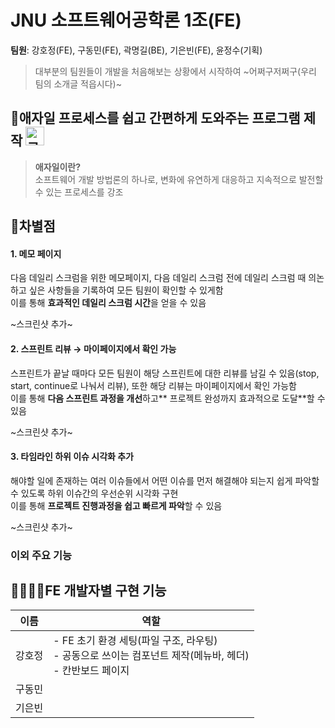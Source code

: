 # JNU 소프트웨어공학론 1조(FE)
**팀원**: 강호정(FE), 구동민(FE), 곽명길(BE), 기은빈(FE), 윤정수(기획)
> 대부분의 팀원들이 개발을 처음해보는 상황에서 시작하여 ~어쩌구저쩌구(우리 팀의 소개글 적읍시다)~

## 🚩애자일 프로세스를 쉽고 간편하게 도와주는 프로그램 제작 <img src="https://github.com/user-attachments/assets/c5c3c2b7-5dd9-4039-9b85-9320662495db" alt="로고" width="30" />

> **애자일이란?**  
> 소프트웨어 개발 방법론의 하나로, 변화에 유연하게 대응하고 지속적으로 발전할 수 있는 프로세스를 강조
  
## 📌**차별점**  
#### 1. 메모 페이지  
다음 데일리 스크럼을 위한 메모페이지, 다음 데일리 스크럼 전에 데일리 스크럼 때 의논하고 싶은 사항들을 기록하여 모든 팀원이 확인할 수 있게함  
이를 통해 **효과적인 데일리 스크럼 시간**을 얻을 수 있음  

~스크린샷 추가~

#### 2. 스프린트 리뷰 → 마이페이지에서 확인 가능  
스프린트가 끝날 때마다 모든 팀원이 해당 스프린트에 대한 리뷰를 남길 수 있음(stop, start, continue로 나눠서 리뷰), 또한 해당 리뷰는 마이페이지에서 확인 가능함  
이를 통해 **다음 스프린트 과정을 개선**하고** 프로젝트 완성까지 효과적으로 도달**할 수 있음  

~스크린샷 추가~

#### 3. 타임라인 하위 이슈 시각화 추가  
해야할 일에 존재하는 여러 이슈들에서 어떤 이슈를 먼저 해결해야 되는지 쉽게 파악할 수 있도록 하위 이슈간의 우선순위 시각화 구현  
이를 통해 **프로젝트 진행과정을 쉽고 빠르게 파악**할 수 있음  

~스크린샷 추가~

### **이외 주요 기능**

## 👩‍💻👨‍💻FE 개발자별 구현 기능
|이름|역할|
|-----------------|--------------|
|강호정|- FE 초기 환경 세팅(파일 구조, 라우팅)<br/>- 공동으로 쓰이는 컴포넌트 제작(메뉴바, 헤더)<br/>- 칸반보드 페이지|
|구동민| |
|기은빈| |
